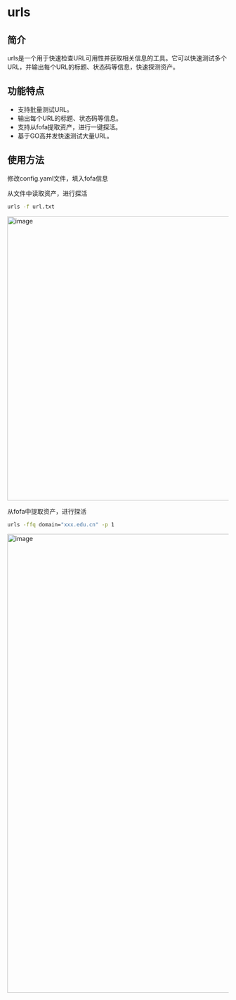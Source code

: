 # urls

## 简介

urls是一个用于快速检查URL可用性并获取相关信息的工具。它可以快速测试多个URL，并输出每个URL的标题、状态码等信息，快速探测资产。

## 功能特点

* 支持批量测试URL。
* 输出每个URL的标题、状态码等信息。
* 支持从fofa提取资产，进行一键探活。
* 基于GO高并发快速测试大量URL。

## 使用方法

修改config.yaml文件，填入fofa信息

从文件中读取资产，进行探活
```bash
urls -f url.txt
```
<img width="647" alt="image" src="https://github.com/sspsec/urls/assets/142762749/98df3569-c16b-4c43-a716-3d8a0c48ec33">

从fofa中提取资产，进行探活
```bash
urls -ffq domain="xxx.edu.cn" -p 1
```
<img width="1045" alt="image" src="https://github.com/sspsec/urls/assets/142762749/7f8c7129-9e93-4b63-816b-8f7e0aa0361f">

 
